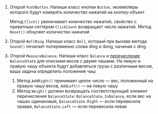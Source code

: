 1. Открой `PushButton`. Напиши класс кнопки `Button`, экземпляры которого будут измерять количество нажатий на кнопку-объект

   Метод `Click()` увеличивает количество нажатий, свойство c приватным сеттером `ClickCount` возвращает число нажатий. Метод `Reset()` обнуляет количество нажатий

2. Открой `BellRing`. Напиши класс `Bell`, который при вызове метода `Sound()` печатает попеременно слова ding и dong, начиная c ding
3. Открой `MeasureBalance`. Напиши класс `Balance` и [перечисление](https://docs.microsoft.com/ru-ru/dotnet/csharp/programming-guide/enumeration-types) `BalanceState` для описания весов с двумя чашами. На левую и правую чашу объекта будут добавляться грузы с различным весом, ваша задача определить положение чаш
   1. Метод `AddRight()` принимает целое число — вес, положенный на правую чашу весов, `AddLeft()` — на левую чашу
   2. Метод `Weigh()` должен возвращать соответствующий элемент перечисления `BalanceState`:  `BalanceState.InBalance`, если вес на чашах одинаковый, `BalanceState.Right` — если перевесила правая, `BalanceState.Left` — если перевесила левая
